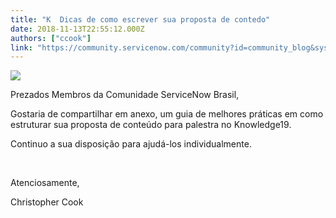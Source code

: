 ```yaml
---
title: "K  Dicas de como escrever sua proposta de contedo"
date: 2018-11-13T22:55:12.000Z
authors: ["ccook"]
link: "https://community.servicenow.com/community?id=community_blog&sys_id=66f70f74dbbdaf00d6a102d5ca9619ed"
---
```

<p><img style="max-width: 100%; max-height: 480px;" src="79770f70dbbdaf00d6a102d5ca961963.iix" /></p>
<p>Prezados Membros da Comunidade ServiceNow Brasil, </p>
<p>Gostaria de compartilhar em anexo, um guia de melhores práticas em como estruturar sua proposta de conteúdo para palestra no Knowledge19. </p>
<p>Continuo a sua disposição para ajudá-los individualmente. </p>
<p> </p>
<p>Atenciosamente, </p>
<p>Christopher Cook</p>